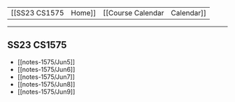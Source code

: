 
|  |  |  |  |
|----------|----------|----------|----------|
| [[SS23 CS1575|Home]] | [[Course Calendar|Calendar]] | [[Syllabus]] | [[Lecture Notes]] |

---

## SS23 CS1575

<!-- #query page where name =~ /notes-1575/ render [[template/basic]] -->
* [[notes-1575/Jun5]]
* [[notes-1575/Jun6]]
* [[notes-1575/Jun7]]
* [[notes-1575/Jun8]]
* [[notes-1575/Jun9]]
<!-- /query -->

